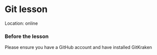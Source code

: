 # Git lesson

Location: online

### Before the lesson

Please ensure you have a GitHub account and have installed GitKraken
